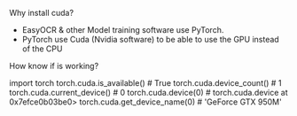 
Why install cuda?
- EasyOCR & other Model training software use PyTorch.
- PyTorch use Cuda (Nvidia software) to be able to use the GPU instead of the CPU

How know if is working?

import torch
torch.cuda.is_available() # True
torch.cuda.device_count() # 1
torch.cuda.current_device() # 0
torch.cuda.device(0) # torch.cuda.device at 0x7efce0b03be0>
torch.cuda.get_device_name(0) # 'GeForce GTX 950M'
